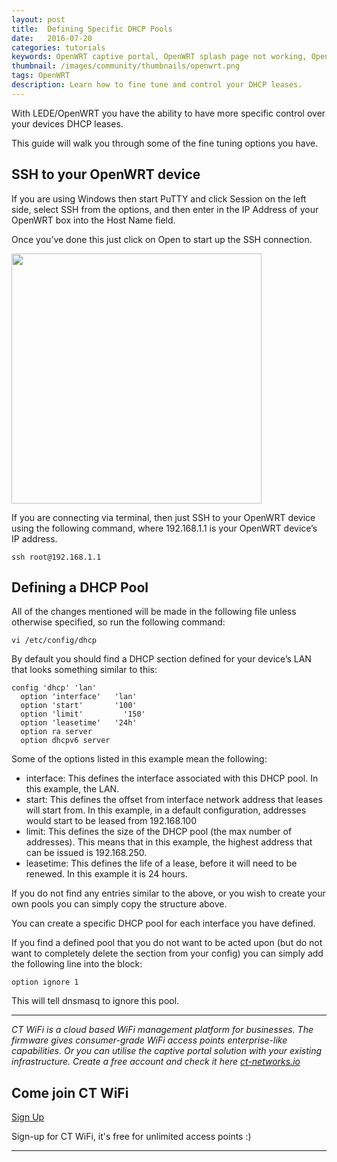 ```yaml
---
layout: post
title:  Defining Specific DHCP Pools
date:   2016-07-20
categories: tutorials
keywords: OpenWRT captive portal, OpenWRT splash page not working, OpenWRT splash page template, OpenWRT splash page free, OpenWRT splash page html, OpenWRT splash page hosting, OpenMesh captive portal, OpenMesh splash page not working, OpenMesh splash page template, OpenMesh splash page free, OpenMesh splash page html, OpenMesh splash page hosting, DD-WRT, OpenWRT Routing
thumbnail: /images/community/thumbnails/openwrt.png
tags: OpenWRT
description: Learn how to fine tune and control your DHCP leases.
---
```


With LEDE/OpenWRT you have the ability to have more specific control over your devices DHCP leases.

This guide will walk you through some of the fine tuning options you have.

## SSH to your OpenWRT device

If you are using Windows then start PuTTY and click Session on the left side, select SSH from the options, and then enter in the IP Address of your OpenWRT box into the Host Name field.

Once you’ve done this just click on Open to start up the SSH connection.

<div class="mdl-typography--text-center">
  <img src="/images/community/tutorials/openwrt/puttyconfig.png" width="400px">
</div>

If you are connecting via terminal, then just SSH to your OpenWRT device using the following command, where 192.168.1.1 is your OpenWRT device’s IP address.

    ssh root@192.168.1.1

## Defining a DHCP Pool

All of the changes mentioned will be made in the following file unless otherwise specified, so run the following command:

    vi /etc/config/dhcp

By default you should find a DHCP section defined for your device’s LAN that looks something similar to this:

    config 'dhcp' 'lan'
      option 'interface'   'lan'
      option 'start'       '100'
      option 'limit'	     '150'
      option 'leasetime'   '24h'
      option ra server
      option dhcpv6 server

Some of the options listed in this example mean the following:

- interface: This defines the interface associated with this DHCP pool. In this example, the LAN.
- start: This defines the offset from interface network address that leases will start from. In this example, in a default configuration, addresses would start to be leased from 192.168.100
- limit: This defines the size of the DHCP pool (the max number of addresses). This means that in this example, the highest address that can be issued is 192.168.250.
- leasetime: This defines the life of a lease, before it will need to be renewed. In this example it is 24 hours.

If you do not find any entries similar to the above, or you wish to create your own pools you can simply copy the structure above.

You can create a specific DHCP pool for each interface you have defined.

If you find a defined pool that you do not want to be acted upon (but do not want to completely delete the section from your config) you can simply add the following line into the block:

    option ignore 1

This will tell dnsmasq to ignore this pool.

<hr>

*CT WiFi is a cloud based WiFi management platform for businesses. The firmware gives consumer-grade WiFi access points enterprise-like capabilities. Or you can utilise the captive portal solution with your existing infrastructure. Create a free account and check it here <a href="https://ct-networks.io">ct-networks.io</a>*


<div class="mdl-typography--text-center">

<h2>Come join CT WiFi</h2>

<a href="/sign-up" class="button success dst">Sign Up</a><br>

<p>Sign-up for CT WiFi, it's free for unlimited access points :)</p>

<hr>

</div>
